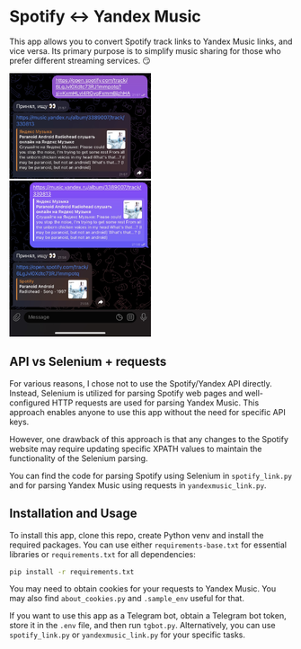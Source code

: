 # Spotify <-> Yandex Music

This app allows you to convert Spotify track links to Yandex Music links, and vice versa. Its primary purpose is to simplify music sharing for those who prefer different streaming services. 😏

<img src="images_for_readme/demo_2.png" width="50%">
<img src="images_for_readme/demo_1.png" width="50%">



## API vs Selenium + requests

For various reasons, I chose not to use the Spotify/Yandex API directly. Instead, Selenium is utilized for parsing Spotify web pages and well-configured HTTP requests are used for parsing Yandex Music. This approach enables anyone to use this app without the need for specific API keys.

However, one drawback of this approach is that any changes to the Spotify website may require updating specific XPATH values to maintain the functionality of the Selenium parsing.

You can find the code for parsing Spotify using Selenium in `spotify_link.py` and for parsing Yandex Music using requests in `yandexmusic_link.py`.

## Installation and Usage

To install this app, clone this repo, create Python venv and install the required packages. You can use either `requirements-base.txt` for essential libraries or `requirements.txt` for all dependencies:
```bash
pip install -r requirements.txt
```

You may need to obtain cookies for your requests to Yandex Music. You may also find `about_cookies.py` and `.sample_env` useful for that.

If you want to use this app as a Telegram bot, obtain a Telegram bot token, store it in the `.env` file, and then run `tgbot.py`. Alternatively, you can use `spotify_link.py` or `yandexmusic_link.py` for your specific tasks.
